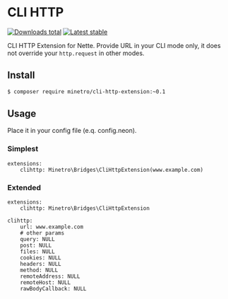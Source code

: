 # CLI HTTP

[![Downloads total](https://img.shields.io/packagist/dt/minetro/cli-http-extension.svg?style=flat)](https://packagist.org/packages/minetro/cli-http-extension)
[![Latest stable](https://img.shields.io/packagist/v/minetro/cli-http-extension.svg?style=flat)](https://packagist.org/packages/minetro/cli-http-extension)

CLI HTTP Extension for Nette. Provide URL in your CLI mode only, it does not override your `http.request` in other modes.

## Install
```sh
$ composer require minetro/cli-http-extension:~0.1
```

## Usage

Place it in your config file (e.q. config.neon).

### Simplest
```neon
extensions:
    clihttp: Minetro\Bridges\CliHttpExtension(www.example.com)
```

### Extended

```neon
extensions:
    clihttp: Minetro\Bridges\CliHttpExtension

clihttp:
    url: www.example.com
    # other params
    query: NULL
    post: NULL
    files: NULL
    cookies: NULL
    headers: NULL
    method: NULL
    remoteAddress: NULL
    remoteHost: NULL
    rawBodyCallback: NULL
```
